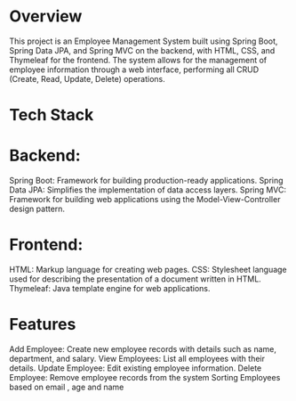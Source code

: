 # Overview
This project is an Employee Management System built using Spring Boot, Spring Data JPA, and Spring MVC on the backend, with HTML, CSS, and Thymeleaf for the frontend. The system allows for the management of employee information through a web interface, performing all CRUD (Create, Read, Update, Delete) operations.

# Tech Stack
# Backend:

Spring Boot: Framework for building production-ready applications.
Spring Data JPA: Simplifies the implementation of data access layers.
Spring MVC: Framework for building web applications using the Model-View-Controller design pattern.
# Frontend:

HTML: Markup language for creating web pages.
CSS: Stylesheet language used for describing the presentation of a document written in HTML.
Thymeleaf: Java template engine for web applications.
# Features
Add Employee: Create new employee records with details such as name, department, and salary.
View Employees: List all employees with their details.
Update Employee: Edit existing employee information.
Delete Employee: Remove employee records from the system
Sorting Employees based on email , age and name 
